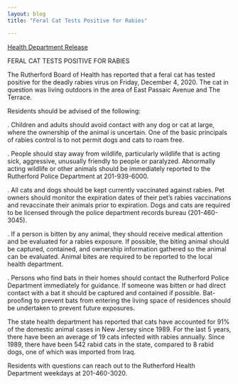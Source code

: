 ```yaml
---
layout: blog
title: "Feral Cat Tests Positive for Rabies"

---
```


[Health Department Release](https://storage.googleapis.com/static.rutherford-nj.com/health/Rabid_Cat_December2020.pdf)

FERAL  CAT  TESTS  POSITIVE  FOR  RABIES

The Rutherford Board of Health has reported that a feral cat has tested positive for the deadly rabies virus on Friday, December 4, 2020. The cat in question was living outdoors in the area of East Passaic Avenue and The Terrace.

Residents should be advised of the following: 

. Children and adults should avoid contact with any dog or cat at large, where the ownership of the animal is uncertain. One of the basic principals of rabies control is to not permit dogs and cats to roam free.

. People should stay away from wildlife, particularly wildlife that is acting sick, aggressive, unusually friendly to people or paralyzed. Abnormally acting wildlife or other animals should be immediately reported to the Rutherford Police Department at 201-939-6000.

. All cats and dogs should be kept currently vaccinated against rabies. Pet owners should monitor the expiration dates of their pet’s rabies vaccinations and revaccinate their animals prior to expiration. Dogs and cats are required to be licensed through the police department records bureau (201-460-3045).

. If a person is bitten by any animal, they should receive medical attention and be evaluated for a rabies exposure. If possible, the biting animal should be captured, contained, and ownership information gathered so the animal can be evaluated. Animal bites are required to be reported to the local health department.

. Persons who find bats in their homes should contact the Rutherford Police Department immediately for guidance. If someone was bitten or had direct contact with a bat it should be captured and contained if possible. Bat-proofing to prevent bats from entering the living space of residences should be undertaken to prevent future exposures.

The state health department has reported that cats have accounted for 91% of the domestic animal cases in New Jersey since 1989. For the last 5 years, there have been an average of 19 cats infected with rabies annually. Since 1989, there have been 542 rabid cats in the state, compared to 8 rabid dogs, one of which was imported from Iraq.

Residents with questions can reach out to the Rutherford Health Department weekdays at 201-460-3020.
